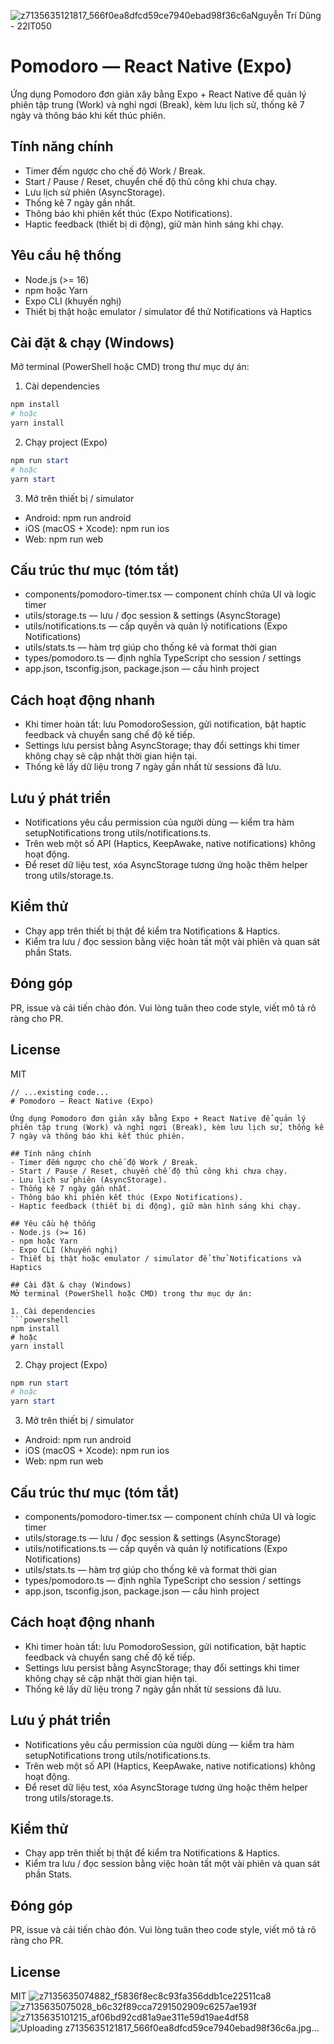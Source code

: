 ![z7135635121817_566f0ea8dfcd59ce7940ebad98f36c6a](https://github.com/user-attachments/assets/ad2368a4-05e9-4c6f-81aa-f38254d0aacc)Nguyễn Trí Dũng - 22IT050
# Pomodoro — React Native (Expo)

Ứng dụng Pomodoro đơn giản xây bằng Expo + React Native để quản lý phiên tập trung (Work) và nghỉ ngơi (Break), kèm lưu lịch sử, thống kê 7 ngày và thông báo khi kết thúc phiên.

## Tính năng chính
- Timer đếm ngược cho chế độ Work / Break.
- Start / Pause / Reset, chuyển chế độ thủ công khi chưa chạy.
- Lưu lịch sử phiên (AsyncStorage).
- Thống kê 7 ngày gần nhất.
- Thông báo khi phiên kết thúc (Expo Notifications).
- Haptic feedback (thiết bị di động), giữ màn hình sáng khi chạy.

## Yêu cầu hệ thống
- Node.js (>= 16)
- npm hoặc Yarn
- Expo CLI (khuyến nghị)
- Thiết bị thật hoặc emulator / simulator để thử Notifications và Haptics

## Cài đặt & chạy (Windows)
Mở terminal (PowerShell hoặc CMD) trong thư mục dự án:

1. Cài dependencies
```powershell
npm install
# hoặc
yarn install
```

2. Chạy project (Expo)
```powershell
npm run start
# hoặc
yarn start
```

3. Mở trên thiết bị / simulator
- Android: npm run android
- iOS (macOS + Xcode): npm run ios
- Web: npm run web

## Cấu trúc thư mục (tóm tắt)
- components/pomodoro-timer.tsx — component chính chứa UI và logic timer
- utils/storage.ts — lưu / đọc session & settings (AsyncStorage)
- utils/notifications.ts — cấp quyền và quản lý notifications (Expo Notifications)
- utils/stats.ts — hàm trợ giúp cho thống kê và format thời gian
- types/pomodoro.ts — định nghĩa TypeScript cho session / settings
- app.json, tsconfig.json, package.json — cấu hình project

## Cách hoạt động nhanh
- Khi timer hoàn tất: lưu PomodoroSession, gửi notification, bật haptic feedback và chuyển sang chế độ kế tiếp.
- Settings lưu persist bằng AsyncStorage; thay đổi settings khi timer không chạy sẽ cập nhật thời gian hiện tại.
- Thống kê lấy dữ liệu trong 7 ngày gần nhất từ sessions đã lưu.

## Lưu ý phát triển
- Notifications yêu cầu permission của người dùng — kiểm tra hàm setupNotifications trong utils/notifications.ts.
- Trên web một số API (Haptics, KeepAwake, native notifications) không hoạt động.
- Để reset dữ liệu test, xóa AsyncStorage tương ứng hoặc thêm helper trong utils/storage.ts.

## Kiểm thử
- Chạy app trên thiết bị thật để kiểm tra Notifications & Haptics.
- Kiểm tra lưu / đọc session bằng việc hoàn tất một vài phiên và quan sát phần Stats.

## Đóng góp
PR, issue và cải tiến chào đón. Vui lòng tuân theo code style, viết mô tả rõ ràng cho PR.

## License
MIT
```// filepath: d:\reatnative\Pomodoro-react-native\README.md
// ...existing code...
# Pomodoro — React Native (Expo)

Ứng dụng Pomodoro đơn giản xây bằng Expo + React Native để quản lý phiên tập trung (Work) và nghỉ ngơi (Break), kèm lưu lịch sử, thống kê 7 ngày và thông báo khi kết thúc phiên.

## Tính năng chính
- Timer đếm ngược cho chế độ Work / Break.
- Start / Pause / Reset, chuyển chế độ thủ công khi chưa chạy.
- Lưu lịch sử phiên (AsyncStorage).
- Thống kê 7 ngày gần nhất.
- Thông báo khi phiên kết thúc (Expo Notifications).
- Haptic feedback (thiết bị di động), giữ màn hình sáng khi chạy.

## Yêu cầu hệ thống
- Node.js (>= 16)
- npm hoặc Yarn
- Expo CLI (khuyến nghị)
- Thiết bị thật hoặc emulator / simulator để thử Notifications và Haptics

## Cài đặt & chạy (Windows)
Mở terminal (PowerShell hoặc CMD) trong thư mục dự án:

1. Cài dependencies
```powershell
npm install
# hoặc
yarn install
```

2. Chạy project (Expo)
```powershell
npm run start
# hoặc
yarn start
```

3. Mở trên thiết bị / simulator
- Android: npm run android
- iOS (macOS + Xcode): npm run ios
- Web: npm run web

## Cấu trúc thư mục (tóm tắt)
- components/pomodoro-timer.tsx — component chính chứa UI và logic timer
- utils/storage.ts — lưu / đọc session & settings (AsyncStorage)
- utils/notifications.ts — cấp quyền và quản lý notifications (Expo Notifications)
- utils/stats.ts — hàm trợ giúp cho thống kê và format thời gian
- types/pomodoro.ts — định nghĩa TypeScript cho session / settings
- app.json, tsconfig.json, package.json — cấu hình project

## Cách hoạt động nhanh
- Khi timer hoàn tất: lưu PomodoroSession, gửi notification, bật haptic feedback và chuyển sang chế độ kế tiếp.
- Settings lưu persist bằng AsyncStorage; thay đổi settings khi timer không chạy sẽ cập nhật thời gian hiện tại.
- Thống kê lấy dữ liệu trong 7 ngày gần nhất từ sessions đã lưu.

## Lưu ý phát triển
- Notifications yêu cầu permission của người dùng — kiểm tra hàm setupNotifications trong utils/notifications.ts.
- Trên web một số API (Haptics, KeepAwake, native notifications) không hoạt động.
- Để reset dữ liệu test, xóa AsyncStorage tương ứng hoặc thêm helper trong utils/storage.ts.

## Kiểm thử
- Chạy app trên thiết bị thật để kiểm tra Notifications & Haptics.
- Kiểm tra lưu / đọc session bằng việc hoàn tất một vài phiên và quan sát phần Stats.

## Đóng góp
PR, issue và cải tiến chào đón. Vui lòng tuân theo code style, viết mô tả rõ ràng cho PR.

## License
MIT
![z7135635074882_f5836f8ec8c93fa356ddb1ce22511ca8](https://github.com/user-attachments/assets/23209adc-70f4-498a-833e-0eab38c027bf)
![z7135635075028_b6c32f89cca7291502909c6257ae193f](https://github.com/user-attachments/assets/2d576b86-1d35-4121-9a4e-20a785426418)
![z7135635101215_af06bd92cd81a9ae311e59d19ae4df58](https://github.com/user-attachments/assets/df80a0c2-5ecc-4f07-9cab-5f5b285a08f4)
![Uploading z7135635121817_566f0ea8dfcd59ce7940ebad98f36c6a.jpg…]()



